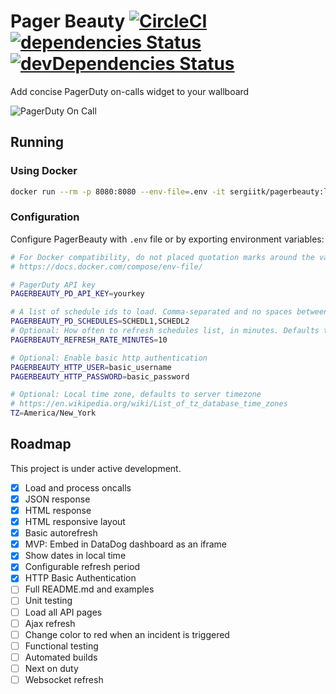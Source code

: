 # Pager Beauty [![CircleCI](https://circleci.com/gh/sergii-tkachenko/pagerbeauty/tree/master.svg?style=shield)](https://circleci.com/gh/sergii-tkachenko/pagerbeauty/tree/master) [![dependencies Status](https://david-dm.org/sergii-tkachenko/pagerbeauty/status.svg)](https://david-dm.org/sergii-tkachenko/pagerbeauty) [![devDependencies Status](https://david-dm.org/sergii-tkachenko/pagerbeauty/dev-status.svg)](https://david-dm.org/sergii-tkachenko/pagerbeauty?type=dev)

Add concise PagerDuty on-calls widget to your wallboard

![PagerDuty On Call](https://user-images.githubusercontent.com/672669/46779296-1e233100-cce5-11e8-897c-b60f935e3ca8.png)

## Running
### Using Docker

```sh
docker run --rm -p 8080:8080 --env-file=.env -it sergiitk/pagerbeauty:latest
```

### Configuration

Configure PagerBeauty with `.env` file or by exporting environment variables:

```sh
# For Docker compatibility, do not placed quotation marks around the values.
# https://docs.docker.com/compose/env-file/

# PagerDuty API key
PAGERBEAUTY_PD_API_KEY=yourkey

# A list of schedule ids to load. Comma-separated and no spaces between.
PAGERBEAUTY_PD_SCHEDULES=SCHEDL1,SCHEDL2
# Optional: How often to refresh schedules list, in minutes. Defaults to 10.
PAGERBEAUTY_REFRESH_RATE_MINUTES=10

# Optional: Enable basic http authentication
PAGERBEAUTY_HTTP_USER=basic_username
PAGERBEAUTY_HTTP_PASSWORD=basic_password

# Optional: Local time zone, defaults to server timezone
# https://en.wikipedia.org/wiki/List_of_tz_database_time_zones
TZ=America/New_York
```

## Roadmap

This project is under active development.

- [x] Load and process oncalls
- [x] JSON response
- [x] HTML response
- [x] HTML responsive layout
- [x] Basic autorefresh
- [x] MVP: Embed in DataDog dashboard as an iframe
- [x] Show dates in local time
- [x] Configurable refresh period
- [x] HTTP Basic Authentication
- [ ] Full README.md and examples
- [ ] Unit testing
- [ ] Load all API pages
- [ ] Ajax refresh
- [ ] Change color to red when an incident is triggered
- [ ] Functional testing
- [ ] Automated builds
- [ ] Next on duty
- [ ] Websocket refresh
